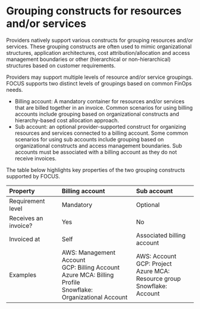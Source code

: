 # Grouping constructs for resources and/or services

Providers natively support various constructs for grouping resources and/or services. These grouping constructs are often used to mimic organizational structures, application architectures, cost attribution/allocation and access management boundaries or other (hierarchical or non-hierarchical) structures based on customer requirements.

Providers may support multiple levels of resource and/or service groupings. FOCUS supports two distinct levels of groupings based on common FinOps needs.

* Billing account: A mandatory container for resources and/or services that are billed together in an invoice. Common scenarios for using billing accounts include grouping based on organizational constructs and hierarchy-based cost allocation approach.
* Sub account: an optional provider-supported construct for organizing resources and services connected to a billing account. Some common scenarios for using sub accounts include grouping based on organizational constructs and access management boundaries. Sub accounts must be associated with a billing account as they do not receive invoices.

The table below highlights key properties of the two grouping constructs supported by FOCUS.

| Property             | Billing account | Sub account                |
|:---------------------|:----------------|:---------------------------|
| Requirement level    | Mandatory       | Optional                   |
| Receives an invoice? | Yes             | No                         |
| Invoiced at          | Self            | Associated billing account |
| Examples             | AWS: Management Account<br>GCP: Billing Account<br>Azure MCA: Billing Profile<br>Snowflake: Organizational Account | AWS: Account<br>GCP: Project<br>Azure MCA: Resource group<br>Snowflake: Account |
